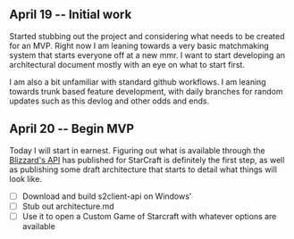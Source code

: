 ## April 19 -- Initial work
Started stubbing out the project and considering what needs to be created for an MVP.  Right now I am leaning towards a very basic matchmaking system that starts everyone off at a new mmr.  I want to start developing an architectural document mostly with an eye on what to start first.

I am also a bit unfamiliar with standard github workflows.  I am leaning towards trunk based feature development, with daily branches for random updates such as this devlog and other odds and ends.

## April 20 -- Begin MVP
Today I will start in earnest.  Figuring out what is available  through the [Blizzard's API](https://github.com/Blizzard/s2client-api) has published for StarCraft is definitely the first step, as well as publishing some draft architecture that starts to detail what things will look like.
 - [ ] Download and build s2client-api on Windows'
 - [ ] Stub out architecture.md
 - [ ] Use it to open a Custom Game of Starcraft with whatever options are available